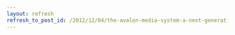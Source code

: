 ```yaml
---
layout: refresh
refresh_to_post_id: /2012/12/04/the-avalon-media-system-a-next-generation-hydra-head-for-audio-and-video-delivery
---
```

